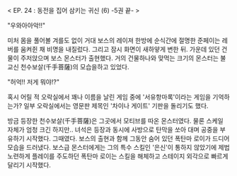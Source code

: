 < EP. 24 : 동전을 집어 삼키는 귀신 (6) -5권 끝- >

"우와아아악!!" 

미처 몸을 풀어볼 겨를도 없이 거대 보스의 레이져 한방에 순식간에 절명한 준페이는 레버를 움켜쥔 채 비명을 내질렀다.
그리고 잠시 화면이 새하얗게 변한 뒤. 가운데 있던 건물이 주저앉으며 보스 몬스터가 출현했다.
거의 건물하나와 맞먹는 크기의 몬스터는 불교신 천수보살(千手菩薩)의 모습을하고 있었다.

"허억!! 저게 뭐야!?" 

혹시 어릴 적 오락실에서 꽤나 이름을 날린 게임 중에 '서유항마록'이라는 게임을 기억하는가? 일부 오락실에서는 영문판 제목인 '차이나 게이트' 기판을 돌리기도 했다.

방금 등장한 천수보살(千手菩薩)은 그곳에서 모티브를 따온 몬스터였다.
물론 스케일 자체가 엄청 크긴 하지만..
녀석은 등장과 동시에 사방으로 탄막을 쏘아 대며 공중을 부유하기 시작했다.
그때였다. 보스의 출현과 함께 그동안 숨어 있던 폭탄마 로이가 드디어 모습을 드러냈다.
보스급 몬스터에게는 그의 특수 스킬인 '은신'이 통하지 않았기에 제법 노련하게 플레이를 주도하던 폭탄마 로이는 스킬을 해체하고 스테이지 외각으로 빠르게 달리기 시작했다.